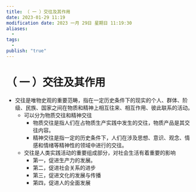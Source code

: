 ```yaml
---
title: （ 一 ）交往及其作用
date: 2023-01-29 11:19
modification date: 2023 一月 29日 星期日 11:19:30
aliases:
  - 
tags:
  - 
publish: "true"
---
```


# （ 一 ）交往及其作用

- 交往是唯物史观的重要范畴，指在一定历史条件下的现实的个人、群体、阶级、民族、国家之间在物质和精神上相互往来、相互作用、彼此联系的活动。
	- 可以分为物质交往和精神交往
		- 物质交往是指人们在占物质生产实践中发生的交往，物质产品是其交往内容。
		- 精神交往是指一定的历史条件下，人们在涉及思想、意识、观念、情感和情绪等精神性的领域中进行的交往。
	- 交往是人类实践活动的重要组成部分，对社会生活有着重要的影响
		- 第一，促进生产力的发展。
		- 第二，促进社会关系的进步
		- 第三，促进文化的发展与传播
		- 第四，促进人的全面发展